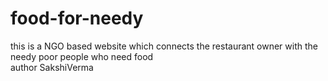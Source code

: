 # food-for-needy
this is a NGO based website which connects the restaurant owner with the needy poor people who need food 
<br>
author SakshiVerma
